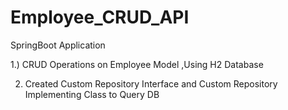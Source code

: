 # Employee_CRUD_API
SpringBoot Application

1.) CRUD Operations on Employee Model ,Using H2 Database

2) Created Custom Repository Interface and Custom Repository Implementing Class to Query DB 
